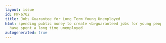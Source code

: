 ```yaml
---
layout: issue
id: PW-6702
title: Jobs Guarantee for Long Term Young Unemployed
html: spending public money to create <b>guaranteed jobs for young people</b> who
  have spent a long time unemployed
autogenerated: true
---
```

